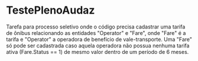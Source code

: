 # TestePlenoAudaz
Tarefa para processo seletivo onde o código precisa cadastrar uma tarifa de ônibus relacionando as entidades "Operator" e "Fare", onde "Fare" é a tarifa e "Operator" a operadora de benefício de vale-transporte. Uma "Fare" só pode ser cadastrada caso aquela operadora não possua nenhuma tarifa ativa (Fare.Status == 1) de mesmo valor dentro de um período de 6 meses.
